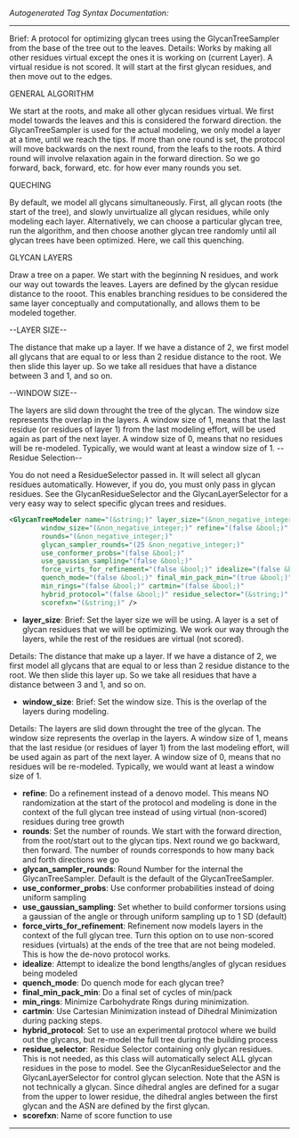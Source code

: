 <!-- THIS IS AN AUTOGENERATED FILE: Don't edit it directly, instead change the schema definition in the code itself. -->

_Autogenerated Tag Syntax Documentation:_

---
Brief: A protocol for optimizing glycan trees using the GlycanTreeSampler from the base of the tree out to the leaves.
Details: Works by making all other residues virtual except the ones it is working on (current Layer).
A virtual residue is not scored.
It will start at the first glycan residues, and then move out to the edges.

GENERAL ALGORITHM

We start at the roots, and make all other glycan residues virtual.
We first model towards the leaves and this is considered the forward direction.
the GlycanTreeSampler is used for the actual modeling, we only model a layer at a time, until we reach the tips.
If more than one round is set, the protocol will move backwards on the next round, from the leafs to the roots.
A third round will involve relaxation again in the forward direction.
So we go forward, back, forward, etc. for how ever many rounds you set.

QUECHING

By default, we model all glycans simultaneously. First, all glycan roots (the start of the tree), and slowly unvirtualize 
all glycan residues, while only modeling each layer. 
Alternatively, we can choose a particular glycan tree, run the algorithm, and then choose another glycan tree randomly until all 
glycan trees have been optimized. 
Here, we call this quenching. 

GLYCAN LAYERS 

Draw a tree on a paper.  We start with the beginning N residues, and work our way out towards the leaves. 
Layers are defined by the glycan residue distance to the rooot.  This enables branching residues to be considered the same 
layer conceptually and computationally, and allows them to be modeled together. 

--LAYER SIZE-- 

The distance that make up a layer.  If we have a distance of 2, 
we first model all glycans that are equal to or less than 2 residue distance to the root. 
We then slide this layer up.  So we take all residues that have a distance between 3 and 1, and so on. 

--WINDOW SIZE-- 

The layers are slid down throught the tree of the glycan.  The window size represents the overlap in the layers. 
A window size of 1, means that the last residue (or residues of layer 1) from the last modeling effort, will be used again as 
part of the next layer.  A window size of 0, means that no residues will be re-modeled. 
Typically, we would want at least a window size of 1. 
--Residue Selection-- 

 You do not need a ResidueSelector passed in.  It will select all glycan residues automatically.
 However, if you do, you must only pass in glycan residues.  See the GlycanResidueSelector and the GlycanLayerSelector for a very easy way to select specific glycan trees and residues.

```xml
<GlycanTreeModeler name="(&string;)" layer_size="(&non_negative_integer;)"
        window_size="(&non_negative_integer;)" refine="(false &bool;)"
        rounds="(&non_negative_integer;)"
        glycan_sampler_rounds="(25 &non_negative_integer;)"
        use_conformer_probs="(false &bool;)"
        use_gaussian_sampling="(false &bool;)"
        force_virts_for_refinement="(false &bool;)" idealize="(false &bool;)"
        quench_mode="(false &bool;)" final_min_pack_min="(true &bool;)"
        min_rings="(false &bool;)" cartmin="(false &bool;)"
        hybrid_protocol="(false &bool;)" residue_selector="(&string;)"
        scorefxn="(&string;)" />
```

-   **layer_size**: Brief: Set the layer size we will be using.  A layer is a set of glycan residues that we will be optimizing.
  We work our way through the layers, while the rest of the residues are virtual (not scored).
 
  Details: 
  The distance that make up a layer.  If we have a distance of 2,
  we first model all glycans that are equal to or less than 2 residue distance to the root.
  We then slide this layer up.  So we take all residues that have a distance between 3 and 1, and so on.
-   **window_size**: Brief: Set the window size.  This is the overlap of the layers during modeling. 
  
  Details: 
  The layers are slid down throught the tree of the glycan.  The window size represents the overlap in the layers.
  A window size of 1, means that the last residue (or residues of layer 1) from the last modeling effort, will be used again as 
  part of the next layer.  A window size of 0, means that no residues will be re-modeled. 
  Typically, we would want at least a window size of 1.
-   **refine**: Do a refinement instead of a denovo model.  This means NO randomization at the start of the protocol and modeling is done in the context of the full glycan tree instead of using virtual (non-scored) residues during tree growth
-   **rounds**: Set the number of rounds.  We start with the forward direction, from the root/start out to the glycan tips.  Next round we go backward, then forward.  The number of rounds corresponds to how many back and forth directions we go
-   **glycan_sampler_rounds**: Round Number for the internal the GlycanTreeSampler.  Default is the default of the GlycanTreeSampler.
-   **use_conformer_probs**: Use conformer probabilities instead of doing uniform sampling
-   **use_gaussian_sampling**: Set whether to build conformer torsions using a gaussian of the angle or through uniform sampling up to 1 SD (default)
-   **force_virts_for_refinement**: Refinement now models layers in the context of the full glycan tree.
 Turn this option on to use non-scored residues (virtuals) at the ends of the tree that are not being modeled.
  This is how the de-novo protocol works.
-   **idealize**: Attempt to idealize the bond lengths/angles of glycan residues being modeled
-   **quench_mode**: Do quench mode for each glycan tree?
-   **final_min_pack_min**: Do a final set of cycles of min/pack
-   **min_rings**: Minimize Carbohydrate Rings during minimization.
-   **cartmin**: Use Cartesian Minimization instead of Dihedral Minimization during packing steps.
-   **hybrid_protocol**: Set to use an experimental protocol where we build out the glycans, but re-model the full tree during the building process
-   **residue_selector**: Residue Selector containing only glycan residues.  This is not needed, as this class will automatically select ALL glycan residues in the pose to model.  See the GlycanResidueSelector and the GlycanLayerSelector for control glycan selection.  Note that the ASN is not technically a glycan.  Since dihedral angles are defined for a sugar from the upper to lower residue, the dihedral angles between the first glycan and the ASN are defined by the first glycan.
-   **scorefxn**: Name of score function to use

---
